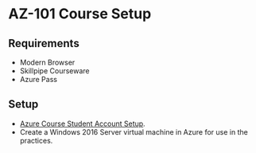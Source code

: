 # AZ-101 Course Setup

## Requirements

* Modern Browser
* Skillpipe Courseware
* Azure Pass

## Setup

* [Azure Course Student Account Setup](/Azure/Setup.md).
* Create a Windows 2016 Server virtual machine in Azure for use in the practices.
